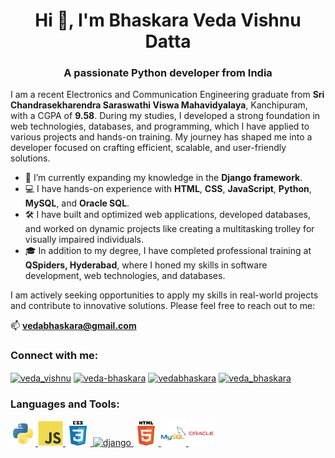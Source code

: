 <h1 align="center">Hi 👋, I'm Bhaskara Veda Vishnu Datta</h1>
<h3 align="center">A passionate Python developer from India</h3>

I am a recent Electronics and Communication Engineering graduate from **Sri Chandrasekharendra Saraswathi Viswa Mahavidyalaya**, Kanchipuram, with a CGPA of **9.58**. During my studies, I developed a strong foundation in web technologies, databases, and programming, which I have applied to various projects and hands-on training. My journey has shaped me into a developer focused on crafting efficient, scalable, and user-friendly solutions.

- 🌱 I’m currently expanding my knowledge in the **Django framework**.
- 💻 I have hands-on experience with **HTML**, **CSS**, **JavaScript**, **Python**, **MySQL**, and **Oracle SQL**.
- 🛠️ I have built and optimized web applications, developed databases, and worked on dynamic projects like creating a multitasking trolley for visually impaired individuals.
- 🎓 In addition to my degree, I have completed professional training at **QSpiders, Hyderabad**, where I honed my skills in software development, web technologies, and databases.
  
I am actively seeking opportunities to apply my skills in real-world projects and contribute to innovative solutions. Please feel free to reach out to me:

📫 **vedabhaskara@gmail.com**

<h3 align="left">Connect with me:</h3>
<p align="left">
<a href="https://twitter.com/veda_vishnu" target="blank"><img align="center" src="https://raw.githubusercontent.com/rahuldkjain/github-profile-readme-generator/master/src/images/icons/Social/twitter.svg" alt="veda_vishnu" height="30" width="40" /></a>
<a href="https://linkedin.com/in/veda-bhaskara" target="blank"><img align="center" src="https://raw.githubusercontent.com/rahuldkjain/github-profile-readme-generator/master/src/images/icons/Social/linked-in-alt.svg" alt="veda-bhaskara" height="30" width="40" /></a>
<a href="https://kaggle.com/vedabhaskara" target="blank"><img align="center" src="https://raw.githubusercontent.com/rahuldkjain/github-profile-readme-generator/master/src/images/icons/Social/kaggle.svg" alt="vedabhaskara" height="30" width="40" /></a>
<a href="https://instagram.com/veda_bhaskara" target="blank"><img align="center" src="https://raw.githubusercontent.com/rahuldkjain/github-profile-readme-generator/master/src/images/icons/Social/instagram.svg" alt="veda_bhaskara" height="30" width="40" /></a>
</p>

<h3 align="left">Languages and Tools:</h3>
<p align="left"> 
  <a href="https://www.python.org" target="_blank" rel="noreferrer"> 
    <img src="https://raw.githubusercontent.com/devicons/devicon/master/icons/python/python-original.svg" alt="python" width="40" height="40"/> 
    <a href="https://developer.mozilla.org/en-US/docs/Web/JavaScript" target="_blank" rel="noreferrer"> 
    <img src="https://raw.githubusercontent.com/devicons/devicon/master/icons/javascript/javascript-original.svg" alt="javascript" width="40" height="40"/> 
  <a href="https://www.w3schools.com/css/" target="_blank" rel="noreferrer"> 
    <img src="https://raw.githubusercontent.com/devicons/devicon/master/icons/css3/css3-original-wordmark.svg" alt="css3" width="40" height="40"/> 
  </a> 
  <a href="https://www.djangoproject.com/" target="_blank" rel="noreferrer"> 
    <img src="https://cdn.worldvectorlogo.com/logos/django.svg" alt="django" width="40" height="40"/> 
  </a> 
  <a href="https://www.w3.org/html/" target="_blank" rel="noreferrer"> 
    <img src="https://raw.githubusercontent.com/devicons/devicon/master/icons/html5/html5-original-wordmark.svg" alt="html5" width="40" height="40"/> 
  </a> 
  
  </a> 
  <a href="https://www.mysql.com/" target="_blank" rel="noreferrer"> 
    <img src="https://raw.githubusercontent.com/devicons/devicon/master/icons/mysql/mysql-original-wordmark.svg" alt="mysql" width="40" height="40"/> 
  </a> 
  <a href="https://www.oracle.com/" target="_blank" rel="noreferrer"> 
    <img src="https://raw.githubusercontent.com/devicons/devicon/master/icons/oracle/oracle-original.svg" alt="oracle" width="40" height="40"/> 
  </a> 
  
  </a>
</p>

